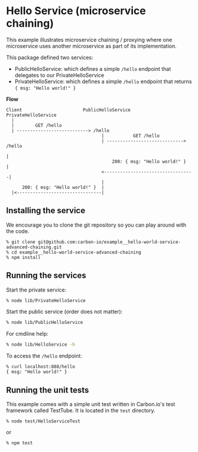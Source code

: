 # Hello Service (microservice chaining)

This example illustrates microservice chaining / proxying where one microservice uses another 
microservice as part of its implementation. 

This package defined two services:

* PublicHelloService: which defines a simple ```/hello``` endpoint that delegates to our PrivateHelloService
* PrivateHelloService: which defines a simple ```/hello``` endpoint that returns ```{ msg: "Hello world!" }```

**Flow**

```
Client                       PublicHelloService                 PrivateHelloService
  |                          
  |        GET /hello            
  | ---------------------------> /hello
                                    |           GET /hello
                                    | -----------------------------> /hello
                                                                       |
                                        200: { msg: "Hello world!" }   |
                                    <----------------------------------|
                                    |
      200: { msg: "Hello world!" }  |
  |<--------------------------------|
```

## Installing the service

We encourage you to clone the git repository so you can play around
with the code. 

```
% git clone git@github.com:carbon-io/example__hello-world-service-advanced-chaining.git
% cd example__hello-world-service-advanced-chaining
% npm install
```

## Running the services

Start the private service:

```sh
% node lib/PrivateHelloService
```

Start the public service (order does not matter):

```sh
% node lib/PublicHelloService
```

For cmdline help:

```sh
% node lib/HelloService -h
```

To access the ```/hello``` endpoint:

```
% curl localhost:888/hello 
{ msg: "Hello world!" }
```

## Running the unit tests

This example comes with a simple unit test written in Carbon.io's test framework called TestTube. It is located in the ```test``` directory. 

```
% node test/HelloServiceTest
```

or 

```
% npm test
```
